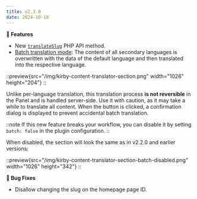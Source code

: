 ```yaml
---
title: v2.3.0
date: 2024-10-18
---
```


**🚀 Features**

- New [`translateSlug`](/docs/content-translator/advanced/php-api#translateslug) PHP API method.
- [Batch translation mode](/docs/content-translator/configuration/local#batch): The content of all secondary languages is overwritten with the data of the default language and then translated into the respective language.

::preview{src="/img/kirby-content-translator-section.png" width="1026" height="204"}
::

Unlike per-language translation, this translation process **is not reversible** in the Panel and is handled server-side. Use it with caution, as it may take a while to translate all content. When the button is clicked, a confirmation dialog is displayed to prevent accidental batch translation.

::note
If this new feature breaks your workflow, you can disable it by setting `batch: false` in the plugin configuration.
::

When disabled, the section will look the same as in v2.2.0 and earlier versions:

::preview{src="/img/kirby-content-translator-section-batch-disabled.png" width="1026" height="342"}
::

**🐞 Bug Fixes**

- Disallow changing the slug on the homepage page ID.
